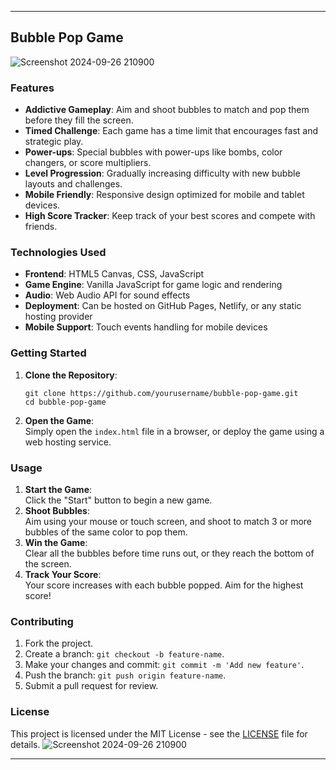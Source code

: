 

---

## Bubble Pop Game
![Screenshot 2024-09-26 210900](https://github.com/user-attachments/assets/e04d35c9-fd69-4503-b594-9f43f5874a2a)


### Features
- **Addictive Gameplay**: Aim and shoot bubbles to match and pop them before they fill the screen.
- **Timed Challenge**: Each game has a time limit that encourages fast and strategic play.
- **Power-ups**: Special bubbles with power-ups like bombs, color changers, or score multipliers.
- **Level Progression**: Gradually increasing difficulty with new bubble layouts and challenges.
- **Mobile Friendly**: Responsive design optimized for mobile and tablet devices.
- **High Score Tracker**: Keep track of your best scores and compete with friends.

### Technologies Used
- **Frontend**: HTML5 Canvas, CSS, JavaScript
- **Game Engine**: Vanilla JavaScript for game logic and rendering
- **Audio**: Web Audio API for sound effects
- **Deployment**: Can be hosted on GitHub Pages, Netlify, or any static hosting provider
- **Mobile Support**: Touch events handling for mobile devices

### Getting Started
1. **Clone the Repository**:  
   ```
   git clone https://github.com/yourusername/bubble-pop-game.git
   cd bubble-pop-game
   ```
2. **Open the Game**:  
   Simply open the `index.html` file in a browser, or deploy the game using a web hosting service.

### Usage
1. **Start the Game**:  
   Click the "Start" button to begin a new game.
2. **Shoot Bubbles**:  
   Aim using your mouse or touch screen, and shoot to match 3 or more bubbles of the same color to pop them.
3. **Win the Game**:  
   Clear all the bubbles before time runs out, or they reach the bottom of the screen.
4. **Track Your Score**:  
   Your score increases with each bubble popped. Aim for the highest score!

### Contributing
1. Fork the project.
2. Create a branch: `git checkout -b feature-name`.
3. Make your changes and commit: `git commit -m 'Add new feature'`.
4. Push the branch: `git push origin feature-name`.
5. Submit a pull request for review.

### License
This project is licensed under the MIT License - see the [LICENSE](LICENSE) file for details.
![Screenshot 2024-09-26 210900](https://github.com/user-attachments/assets/df2ee52b-109f-479a-b3c0-ca171a337428)

---
